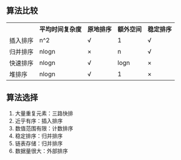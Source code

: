 ## 算法比较
<table>
    <th></th>
    <th>平均时间复杂度</th>
    <th>原地排序</th>
    <th>额外空间</th>
    <th>稳定排序</th>
    <tr>
        <td>插入排序</td>
        <td>n^2</td>
        <td>√</td>
        <td>1</td>
        <td>√</td>
    </tr>
    <tr>
        <td>归并排序</td>
        <td>nlogn</td>
        <td>×</td>
        <td>n</td>
        <td>√</td>
    </tr>
    <tr>
        <td>快速排序</td>
        <td>nlogn</td>
        <td>√</td>
        <td>logn</td>
        <td>×</td>
    </tr>
    <tr>
        <td>堆排序</td>
        <td>nlogn</td>
        <td>√</td>
        <td>1</td>
        <td>×</td>
    </tr>
</table>

## 算法选择
1. 大量重复元素：三路快排
2. 近乎有序：插入排序
3. 数值范围有限：计数排序
4. 稳定排序：归并排序
5. 链表存储：归并排序
6. 数据量很大：外部排序